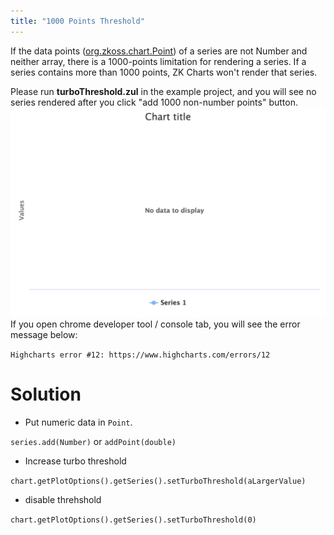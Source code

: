 ```yaml
---
title: "1000 Points Threshold"
---
```


If the data points
([org.zkoss.chart.Point](https://www.zkoss.org/javadoc/latest/zkcharts/org/zkoss/chart/Point.html)) of a
series are not Number and neither array, there is a 1000-points
limitation for rendering a series. If a series contains more than 1000
points, ZK Charts won't render that series.

Please run **turboThreshold.zul** in the example project, and you will
see no series rendered after you click "add 1000 non-number points"
button. ![](images/Zkcharts-essentials-overTurboThreshold.png) If
you open chrome developer tool / console tab, you will see the error
message below:

`Highcharts error #12: https://www.highcharts.com/errors/12`

# Solution

- Put numeric data in `Point`.

`series.add(Number)` or `addPoint(double)`

- Increase turbo threshold

`chart.getPlotOptions().getSeries().setTurboThreshold(aLargerValue)`

- disable threhshold

`chart.getPlotOptions().getSeries().setTurboThreshold(0)`
